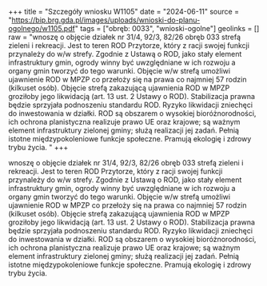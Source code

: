 +++
title = "Szczegóły wniosku W1105"
date = "2024-06-11"
source = "https://bip.brg.gda.pl/images/uploads/wnioski-do-planu-ogolnego/w1105.pdf"
tags = ["obręb: 0033", "wnioski-ogolne"]
geolinks = []
raw = "wnoszę o objęcie działek nr 31/4, 92/3, 82/26 obręb 033 strefą zieleni i rekreacji. Jest to teren ROD Przytorze, który z racji swojej funkcji przynależy do w/w strefy. Zgodnie z Ustawą o ROD, jako stały element infrastruktury gmin, ogrody winny być uwzględniane w ich rozwoju a organy gmin tworzyć do tego warunki. Objęcie w/w strefą umożliwi ujawnienie ROD w MPZP co przełoży się na prawa co najmniej 57 rodzin (kilkuset osób). Objęcie strefą zakazującą ujawnienia ROD w MPZP groziłoby jego likwidacją (art. 13 ust. 2 Ustawy o ROD). Stabilizacja prawna będzie sprzyjała podnoszeniu standardu ROD. Ryzyko likwidacji zniechęci do inwestowania w działki. ROD są obszarem o wysokiej bioróżnorodności, ich ochrona planistyczna realizuje prawo UE oraz krajowe; są ważnym element infrastruktury zielonej gminy; służą realizacji jej zadań. Pełnią istotne międzypokoleniowe funkcje społeczne. Pramują ekologię i zdrowy trybu życia. "
+++

wnoszę o objęcie działek nr 31/4, 92/3, 82/26 obręb 033 strefą zieleni i rekreacji.
Jest to teren ROD Przytorze, który z racji swojej funkcji przynależy do w/w strefy. Zgodnie z Ustawą o
ROD, jako stały element infrastruktury gmin, ogrody winny być uwzględniane w ich rozwoju a organy
gmin tworzyć do tego warunki. Objęcie w/w strefą umożliwi ujawnienie ROD w MPZP co przełoży się na
prawa co najmniej 57 rodzin (kilkuset osób). Objęcie strefą zakazującą ujawnienia ROD w MPZP
groziłoby jego likwidacją (art. 13 ust. 2 Ustawy o ROD). Stabilizacja prawna będzie sprzyjała podnoszeniu
standardu ROD. Ryzyko likwidacji zniechęci do inwestowania w działki.
ROD są obszarem o wysokiej bioróżnorodności, ich ochrona planistyczna realizuje prawo UE oraz
krajowe; są ważnym element infrastruktury zielonej gminy; służą realizacji jej zadań. Pełnią istotne
międzypokoleniowe funkcje społeczne. Pramują ekologię i zdrowy trybu życia.



